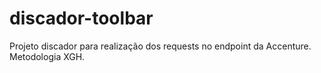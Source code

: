 # discador-toolbar
Projeto discador para realização dos requests no endpoint da Accenture. Metodologia XGH.
